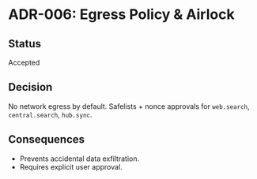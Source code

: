 # ADR-006: Egress Policy & Airlock

## Status
Accepted

## Decision
No network egress by default. Safelists + nonce approvals for `web.search`, `central.search`, `hub.sync`.

## Consequences
- Prevents accidental data exfiltration.
- Requires explicit user approval.
